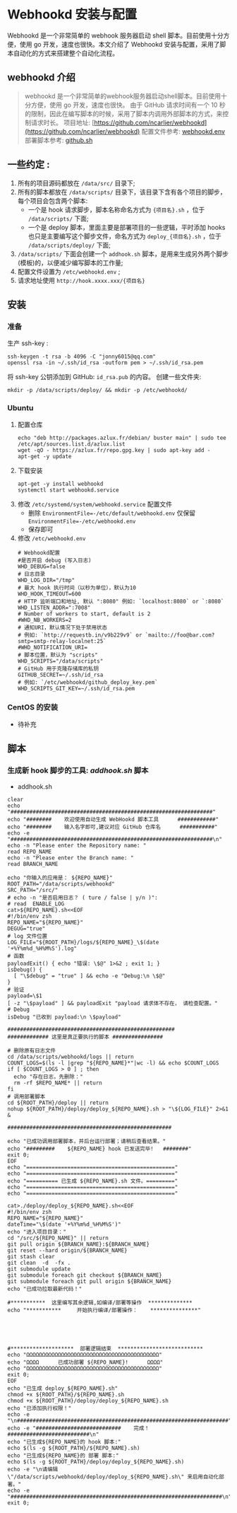 # Webhookd 安装与配置


Webhookd 是一个非常简单的 webhook 服务器启动 shell 脚本。目前使用十分方便，使用 go 开发，速度也很快。本文介绍了 Webhookd 安装与配置，采用了脚本自动化的方式来搭建整个自动化流程。

<!--more-->

## webhookd 介绍
> webhookd 是一个非常简单的webhook服务器启动shell脚本。目前使用十分方便，使用 go 开发，速度也很快。
> 由于 GitHub 请求时间有一个 10 秒的限制，因此在编写脚本的时候，采用了脚本内调用外部脚本的方式，来控制请求时长。
> 项目地址: [https://github.com/ncarlier/webhookd](https://github.com/ncarlier/webhookd)
> 配置文件参考: [webhookd.env](https://raw.githubusercontent.com/ncarlier/webhookd/master/etc/default/webhookd.env)
> 部署脚本参考: [github.sh](https://github.com/ncarlier/webhookd/blob/master/scripts/examples/github.sh)
## 一些约定 :
1. 所有的项目源码都放在 `/data/src/` 目录下;
2. 所有的脚本都放在 `/data/scripts/` 目录下，该目录下含有各个项目的脚步，每个项目会包含两个脚本:
    - 一个是 hook 请求脚步，脚本名称命名方式为 `{项目名}.sh` ，位于 `/data/scripts/` 下面;
    - 一个是 deploy 脚本，里面主要是部署项目的一些逻辑，平时添加 hooks 也只是主要编写这个脚步文件，命名方式为 `deploy_{项目名}.sh` ，位于 `/data/scripts/deploy/` 下面;
3. `/data/scripts/` 下面会创建一个 `addhook.sh` 脚本，是用来生成另外两个脚步(模板)的，以便减少编写脚本的工作量;
4. 配置文件设置为 `/etc/webhookd.env` ;
5. 请求地址使用 `http://hook.xxxx.xxx/{项目名}`

## 安装

### 准备

生产 ssh-key :
```shell
ssh-keygen -t rsa -b 4096 -C "jonny6015@qq.com"
openssl rsa -in ~/.ssh/id_rsa -outform pem > ~/.ssh/id_rsa.pem
```
将 ssh-key 公钥添加到 GitHub: `id_rsa.pub` 的内容。
创建一些文件夹:

`mkdir -p /data/scripts/deploy/ && mkdir -p /etc/webhookd/`

### Ubuntu
1. 配置仓库
    ```shell
    echo "deb http://packages.azlux.fr/debian/ buster main" | sudo tee /etc/apt/sources.list.d/azlux.list
    wget -qO - https://azlux.fr/repo.gpg.key | sudo apt-key add -
    apt-get -y update
    ```
2. 下载安装
    ```shell
    apt-get -y install webhookd
    systemctl start webhookd.service
    ```
3. 修改 `/etc/systemd/system/webhookd.service` 配置文件
    - 删除 `EnvironmentFile=-/etc/default/webhookd.env` 仅保留 `EnvironmentFile=-/etc/webhookd.env`
    - 保存即可
4. 修改 `/etc/webhookd.env`
    ```shell
    # Webhookd配置
    #是否开启 debug (写入日志)
    WHD_DEBUG=false
    # 日志目录
    WHD_LOG_DIR="/tmp"
    # 最大 hook 执行时间（以秒为单位），默认为10
    WHD_HOOK_TIMEOUT=600
    # HTTP 监听端口和地址, 默认 ":8080" 例如: `localhost:8080` or `:8080`
    WHD_LISTEN_ADDR=":7008"
    # Number of workers to start, default is 2
    #WHD_NB_WORKERS=2
    # 通知URI，默认情况下处于禁用状态
    # 例如: `http://requestb.in/v9b229v9` or `mailto://foo@bar.com?smtp=smtp-relay-localnet:25`
    #WHD_NOTIFICATION_URI=
    # 脚本位置，默认为 "scripts"
    WHD_SCRIPTS="/data/scripts"
    # GitHub 用于克隆存储库的私钥
    GITHUB_SECRET=~/.ssh/id_rsa
    # 例如: `/etc/webhookd/github_deploy_key.pem`
    WHD_SCRIPTS_GIT_KEY=~/.ssh/id_rsa.pem
    ```

###  CentOS 的安装

- 待补充

## 脚本

### 生成新 hook 脚步的工具:  *addhook.sh* 脚本
- addhook.sh
```shell
clear
echo "################################################################"
echo "########    欢迎使用自动生成 WebHookd 脚本工具      ############"
echo "########    输入名字即可,建议对应 GitHub 仓库名      ###########"
echo -e "################################################################\n"
echo -n "Please enter the Repository name: "
read REPO_NAME
echo -n "Please enter the Branch name: "
read BRANCH_NAME

echo "你输入的应用是： ${REPO_NAME}"
ROOT_PATH="/data/scripts/webhookd"
SRC_PATH="/src/"
# echo -n "是否启用日志？ ( ture / false | y/n )":
# read  ENABLE_LOG
cat>${REPO_NAME}.sh<<EOF
#!/bin/env zsh
REPO_NAME="${REPO_NAME}"
DEGUG="true"
# log 文件位置
LOG_FILE="${ROOT_PATH}/logs/${REPO_NAME}_\$(date '+%Y%m%d_%H%M%S').log"
# 函数
payloadExit() { echo "错误: \$@" 1>&2 ; exit 1; }
isDebug() {
  [ "\$debug" = "true" ] && echo -e "Debug:\n \$@"
}
# 验证
payload=\$1
[ -z "\$payload" ] && payloadExit "payload 请求体不存在， 请检查配置。"
# Debug
isDebug "已收到 payload:\n \$payload"

#####################################################
############# 这里是真正要执行的脚本 ################

# 删除原有日志文件
cd /data/scripts/webhookd/logs || return
COUNT_LOGS=$(ls -l |grep "${REPO_NAME}*"|wc -l) && echo $COUNT_LOGS
if [ $COUNT_LOGS > 0 ] ; then
  echo "存在日志，先删除："
  rm -rf $REPO_NAME* || return
fi
# 调用部署脚本
cd ${ROOT_PATH}/deploy || return
nohup ${ROOT_PATH}/deploy/deploy_${REPO_NAME}.sh > "\${LOG_FILE}" 2>&1 &

####################################################

echo "已成功调用部署脚本，并后台运行部署；请稍后查看结果。"
echo "#########    ${REPO_NAME} hook 已发送完毕!   ########"
exit 0;
EOF
echo "==============================================="
echo "==============================================="
echo "========== 已生成 ${REPO_NAME}.sh 文件。========="
echo "==============================================="
echo "==============================================="

cat>./deploy/deploy_${REPO_NAME}.sh<<EOF
#!/bin/env zsh
REPO_NAME="${REPO_NAME}"
dateTime="\$(date '+%Y%m%d_%H%M%S')"
echo "进入项目目录："
cd "/src/${REPO_NAME}" || return
git pull origin ${BRANCH_NAME}:${BRANCH_NAME}
git reset --hard origin/${BRANCH_NAME}
git stash clear
git clean  -d  -fx .
git submodule update
git submodule foreach git checkout ${BRANCH_NAME}
git submodule foreach git pull origin ${BRANCH_NAME}
echo "已成功拉取最新代码！"

#***********  这里编写其余逻辑,如编译/部署等操作  **************
echo "***********     开始执行编译/部署操作：    ***************"





#********************  部署逻辑结束  ***************************
echo "ΩΩΩΩΩΩΩΩΩΩΩΩΩΩΩΩΩΩΩΩΩΩΩΩΩΩΩΩΩΩΩΩΩΩΩΩΩΩΩΩΩΩ"
echo "ΩΩΩΩ      已成功部署 ${REPO_NAME}!      ΩΩΩΩ"
echo "ΩΩΩΩΩΩΩΩΩΩΩΩΩΩΩΩΩΩΩΩΩΩΩΩΩΩΩΩΩΩΩΩΩΩΩΩΩΩΩΩΩΩ"
exit 0;
EOF
echo "已生成 deploy_${REPO_NAME}.sh"
chmod +x ${ROOT_PATH}/${REPO_NAME}.sh
chmod +x ${ROOT_PATH}/deploy/deploy_${REPO_NAME}.sh
echo "已添加执行权限！"
echo -e "\n###################################################################"
echo -e "###########################    完成！    ##########################\n"
echo "已生成${REPO_NAME}的 hook 脚本:"
echo $(ls -g ${ROOT_PATH}/${REPO_NAME}.sh)
echo "已生成${REPO_NAME}的 部署 脚本:"
echo $(ls -g ${ROOT_PATH}/deploy/deploy_${REPO_NAME}.sh)
echo -e "\n请编辑 \"/data/scripts/webhookd/deploy/deploy_${REPO_NAME}.sh\" 来启用自动化部署。"
echo -e "###################################################################\n"
exit 0;

```

